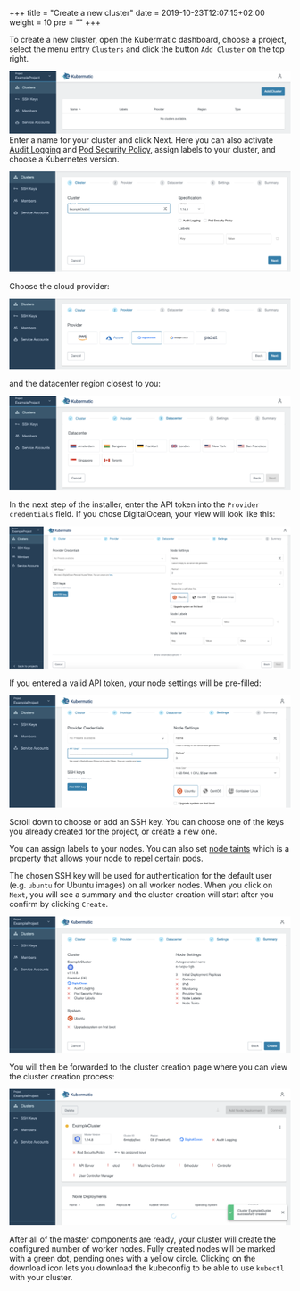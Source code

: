 +++
title = "Create a new cluster"
date = 2019-10-23T12:07:15+02:00
weight = 10
pre = "<b></b>"
+++

To create a new cluster, open the Kubermatic dashboard, choose a project, select the menu entry `Clusters` and click the button `Add Cluster` on the top right.

![Overview of cluster creation](03-create-cluster-start.png)
 Enter a name for your cluster and click Next. Here you can also activate [Audit Logging](https://kubernetes.io/docs/tasks/debug-application-cluster/audit/) and [Pod Security Policy](https://kubernetes.io/docs/concepts/policy/pod-security-policy/), assign labels to your cluster, and choose a Kubernetes version.

![Overview of cluster creation](03-create-cluster-choose-name.png)

Choose the cloud provider:

![Menu to choose cloud provider](03-create-cluster-choose-provider.png)

and the datacenter region closest to you:

![Menu to choose datacenter](03-create-cluster-choose-region.png)

In the next step of the installer, enter the API token into the `Provider credentials` field. If you chose DigitalOcean, your view will look like this:

![Overview of cluster settings](03-create-cluster-api-tokens.png)

If you entered a valid API token, your node settings will be pre-filled:

![Overview of cluster settings with prefilled node section](03-create-cluster-node-settings.png)

Scroll down to choose or add an SSH key. You can choose one of the keys you already created for the project, or create a new one.

You can assign labels to your nodes. You can also set [node taints](https://kubernetes.io/docs/concepts/configuration/taint-and-toleration/) which is a property that allows your node to repel certain pods.

The chosen SSH key will be used for authentication for the default user (e.g. `ubuntu` for Ubuntu images) on all worker nodes. When you click on `Next`, you will see a summary and the cluster creation will start after you confirm by clicking `Create`. 

![Cluster details in confirmation screen](03-create-cluster-confirm.png)

You will then be forwarded to the cluster creation page where you can view the cluster creation process:

![Cluster details in creation state](03-create-cluster-creation.png)

After all of the master components are ready, your cluster will create the configured number of worker nodes. Fully created nodes will be marked with a green dot, pending ones with a yellow circle. Clicking on the download icon lets you download the kubeconfig to be able to use `kubectl` with your cluster.
